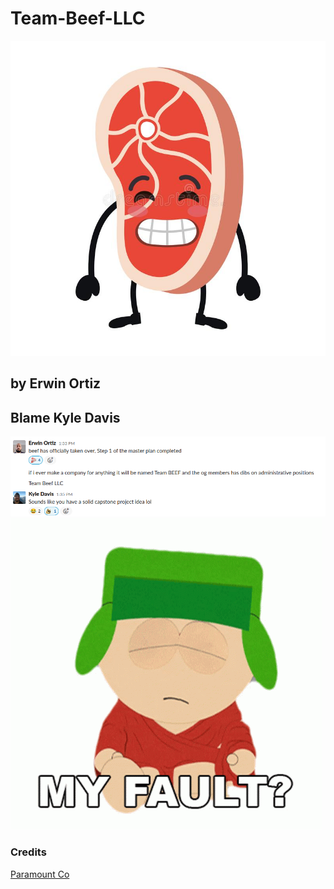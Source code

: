 # Team-Beef-LLC

![Beef](/media/Beef_Mascot.jpg)

## by Erwin Ortiz

## Blame Kyle Davis

![Idea](/media/KylesIdeaBlameHim.png)
![Fault](/media/my-fault-kyle-davis.gif)

### Credits

[Paramount Co](https://www.paramount.com/)

